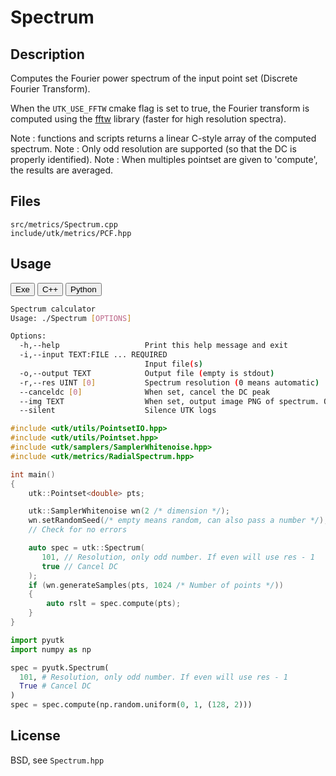 # Spectrum

## Description



Computes the Fourier power spectrum of the input point set (Discrete Fourier Transform). 

When the `UTK_USE_FFTW` cmake flag is set to true, the Fourier transform is computed using the [fftw](https://www.fftw.org) library (faster for high resolution spectra).

Note : functions and scripts returns a linear C-style array of the computed spectrum. 
Note : Only odd resolution are supported (so that the DC is properly identified). 
Note : When multiples pointset are given to 'compute', the results are averaged.
## Files

```
src/metrics/Spectrum.cpp  
include/utk/metrics/PCF.hpp
```

## Usage

<button class="tablink exebutton" onclick="openCode('exe', this)" markdown="1">Exe</button> 
<button class="tablink cppbutton" onclick="openCode('cpp', this)" markdown="1">C++</button> 
<button class="tablink pybutton" onclick="openCode('py', this)" markdown="1">Python</button> 
<br/>
  

<div class="exe tabcontent">

```bash
Spectrum calculator
Usage: ./Spectrum [OPTIONS]

Options:
  -h,--help                   Print this help message and exit
  -i,--input TEXT:FILE ... REQUIRED
                              Input file(s)
  -o,--output TEXT            Output file (empty is stdout)
  -r,--res UINT [0]           Spectrum resolution (0 means automatic)
  --canceldc [0]              When set, cancel the DC peak
  --img TEXT                  When set, output image PNG of spectrum. Only available in 2D.
  --silent                    Silence UTK logs
```

</div>

<div class="cpp tabcontent">

```  cpp
#include <utk/utils/PointsetIO.hpp>
#include <utk/utils/Pointset.hpp>
#include <utk/samplers/SamplerWhitenoise.hpp>
#include <utk/metrics/RadialSpectrum.hpp>

int main()
{
    utk::Pointset<double> pts;

    utk::SamplerWhitenoise wn(2 /* dimension */);
    wn.setRandomSeed(/* empty means random, can also pass a number */);
    // Check for no errors

    auto spec = utk::Spectrum(
       101, // Resolution, only odd number. If even will use res - 1
       true // Cancel DC
    );
    if (wn.generateSamples(pts, 1024 /* Number of points */))
    {
        auto rslt = spec.compute(pts);
    }
}
```  

</div>

<div class="py tabcontent">

``` python
import pyutk
import numpy as np

spec = pyutk.Spectrum(
  101, # Resolution, only odd number. If even will use res - 1
  True # Cancel DC
)
spec = spec.compute(np.random.uniform(0, 1, (128, 2)))
```  

</div>

## License

BSD, see `Spectrum.hpp`